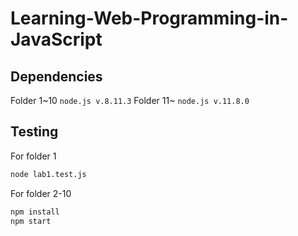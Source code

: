 # Learning-Web-Programming-in-JavaScript


## Dependencies
Folder 1~10
`node.js v.8.11.3`
Folder 11~
`node.js v.11.8.0`

## Testing
For folder 1
```bash
node lab1.test.js
```
For folder 2-10
```bash
npm install
npm start
```
